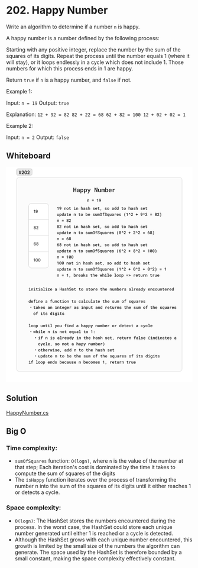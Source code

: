 # 202. Happy Number

Write an algorithm to determine if a number `n` is happy.

A happy number is a number defined by the following process:

Starting with any positive integer, replace the number by the sum of the squares of its digits.
Repeat the process until the number equals 1 (where it will stay), or it loops endlessly in a cycle which does not include 1.
Those numbers for which this process ends in 1 are happy.

Return `true` if `n` is a happy number, and `false` if not.

Example 1:

Input: `n = 19`
Output: `true`

Explanation:
`12 + 92 = 82
82 + 22 = 68
62 + 82 = 100
12 + 02 + 02 = 1
`

Example 2:

Input: `n = 2`
Output: `false`

## Whiteboard

![HappyNumber](./img/HappyNumber.png)

## Solution

[HappyNumber.cs](../LeetCode/HappyNumber.cs)

## Big O

### Time complexity:

- `sumOfSquares` function: `O(logn)`, where `n` is the value of the number at that step; Each iteration's cost is dominated by the time it takes to compute the sum of squares of the digits
- The `isHappy` function iterates over the process of transforming the number n into the sum of the squares of its digits until it either reaches 1 or detects a cycle.

### Space complexity:

- `O(logn)`: The HashSet stores the numbers encountered during the process. In the worst case, the HashSet could store each unique number generated until either 1 is reached or a cycle is detected.
- Although the HashSet grows with each unique number encountered, this growth is limited by the small size of the numbers the algorithm can generate. The space used by the HashSet is therefore bounded by a small constant, making the space complexity effectively constant.